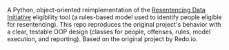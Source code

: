 A Python, object-oriented reimplementation of the [Resentencing Data Initiative](https://github.com/redoio/resentencing_data_initiative/tree/main) eligibility tool (a rules-based model used to identify people eligible for resentencing). This repo reproduces the original project's behavior with a clear, testable OOP design (classes for people, offenses, rules, model execution, and reporting). Based on the original project by Redo.io.
